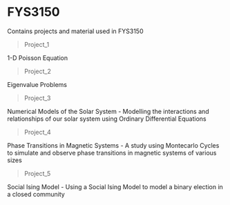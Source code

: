 # FYS3150
Contains projects and material used in FYS3150

>Project_1

1-D Poisson Equation

>Project_2

Eigenvalue Problems

>Project_3

Numerical Models of the Solar System - Modelling the interactions and relationships of our solar system using Ordinary Differential Equations

>Project_4

Phase Transitions in Magnetic Systems - A study using Montecarlo Cycles to simulate and observe phase transitions in magnetic systems of various sizes

>Project_5

Social Ising Model - Using a Social Ising Model to model a binary election in a closed community